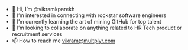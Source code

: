 - 👋 Hi, I’m @vikramkparekh
- 👀 I’m interested in connecting with rockstar software engineers
- 🌱 I’m currently learning the art of mining GitHub for top talent
- 💞️ I’m looking to collaborate on anything related to HR Tech product or recruitment services
- 📫 How to reach me vikram@multplyr.com

<!---
vikramkparekh/vikramkparekh is a ✨ special ✨ repository because its `README.md` (this file) appears on your GitHub profile.
You can click the Preview link to take a look at your changes.
--->
